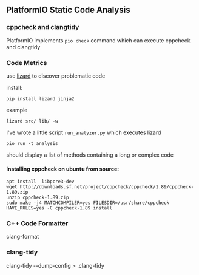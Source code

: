 ## PlatformIO Static Code Analysis

### cppcheck and clangtidy
PlatformIO implements ```pio check``` command which can execute cppcheck and clangtidy

### Code Metrics
use [lizard](https://pypi.org/project/lizard/) to discover problematic code

install:
```
pip install lizard jinja2
```

example
```
lizard src/ lib/ -w
```

I've wrote a little script ```run_analyzer.py``` which executes lizard
```
pio run -t analysis
```
should display a list of methods containing a long or complex code

#### Installing cppcheck on ubuntu from source:
```
apt install  libpcre3-dev
wget http://downloads.sf.net/project/cppcheck/cppcheck/1.89/cppcheck-1.89.zip
unzip cppcheck-1.89.zip
sudo make -j4 MATCHCOMPILER=yes FILESDIR=/usr/share/cppcheck HAVE_RULES=yes -C cppcheck-1.89 install
```

### C++ Code Formatter
clang-format

### clang-tidy
clang-tidy --dump-config > .clang-tidy